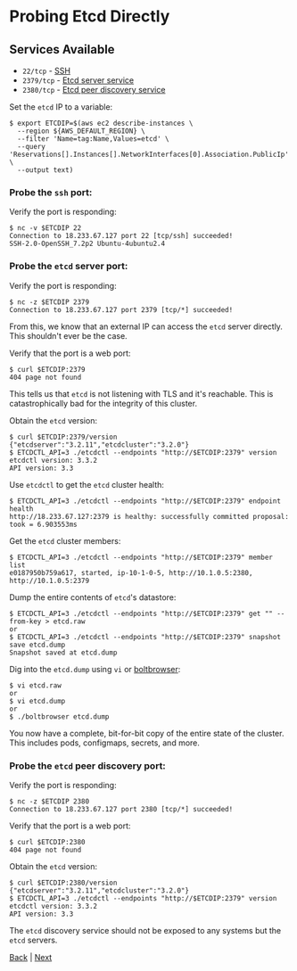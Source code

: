 # Probing Etcd Directly

## Services Available
- `22/tcp` - [SSH](https://openssh.org)
- `2379/tcp` - [Etcd server service](https://github.com/coreos/etcd#etcd-tcp-ports)
- `2380/tcp` - [Etcd peer discovery service](https://github.com/coreos/etcd#etcd-tcp-ports)

Set the `etcd` IP to a variable:
```
$ export ETCDIP=$(aws ec2 describe-instances \
  --region ${AWS_DEFAULT_REGION} \
  --filter 'Name=tag:Name,Values=etcd' \
  --query 'Reservations[].Instances[].NetworkInterfaces[0].Association.PublicIp' \
  --output text)
```

### Probe the `ssh` port:

Verify the port is responding:
```
$ nc -v $ETCDIP 22
Connection to 18.233.67.127 port 22 [tcp/ssh] succeeded!
SSH-2.0-OpenSSH_7.2p2 Ubuntu-4ubuntu2.4
```

### Probe the `etcd` server port:

Verify the port is responding:
```
$ nc -z $ETCDIP 2379
Connection to 18.233.67.127 port 2379 [tcp/*] succeeded!
```
From this, we know that an external IP can access the `etcd` server directly.  This shouldn't ever be the case.

Verify that the port is a web port:
```
$ curl $ETCDIP:2379
404 page not found
```
This tells us that `etcd` is not listening with TLS and it's reachable. This is catastrophically bad for the integrity of this cluster.

Obtain the `etcd` version:
```
$ curl $ETCDIP:2379/version
{"etcdserver":"3.2.11","etcdcluster":"3.2.0"}
$ ETCDCTL_API=3 ./etcdctl --endpoints "http://$ETCDIP:2379" version
etcdctl version: 3.3.2
API version: 3.3
```

Use `etcdctl` to get the `etcd` cluster health:
```
$ ETCDCTL_API=3 ./etcdctl --endpoints "http://$ETCDIP:2379" endpoint health
http://18.233.67.127:2379 is healthy: successfully committed proposal: took = 6.903553ms
```

Get the `etcd` cluster members:
```
$ ETCDCTL_API=3 ./etcdctl --endpoints "http://$ETCDIP:2379" member list
e0187950b759a617, started, ip-10-1-0-5, http://10.1.0.5:2380, http://10.1.0.5:2379
```

Dump the entire contents of `etcd`'s datastore:
```
$ ETCDCTL_API=3 ./etcdctl --endpoints "http://$ETCDIP:2379" get "" --from-key > etcd.raw
or
$ ETCDCTL_API=3 ./etcdctl --endpoints "http://$ETCDIP:2379" snapshot save etcd.dump
Snapshot saved at etcd.dump
```

Dig into the `etcd.dump` using `vi` or [boltbrowser](https://github.com/br0xen/boltbrowser):
```
$ vi etcd.raw
or
$ vi etcd.dump
or
$ ./boltbrowser etcd.dump
```
You now have a complete, bit-for-bit copy of the entire state of the cluster.  This includes pods, configmaps, secrets, and more.

### Probe the `etcd` peer discovery port:

Verify the port is responding:
```
$ nc -z $ETCDIP 2380
Connection to 18.233.67.127 port 2380 [tcp/*] succeeded!
```

Verify that the port is a web port:
```
$ curl $ETCDIP:2380
404 page not found
```

Obtain the `etcd` version:
```
$ curl $ETCDIP:2380/version
{"etcdserver":"3.2.11","etcdcluster":"3.2.0"}
$ ETCDCTL_API=3 ./etcdctl --endpoints "http://$ETCDIP:2379" version
etcdctl version: 3.3.2
API version: 3.3
```
The `etcd` discovery service should not be exposed to any systems but the `etcd` servers.

[Back](/README.md) | [Next](direct-controller.md)
